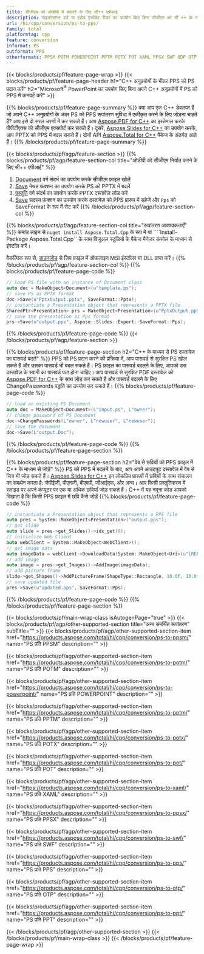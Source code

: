 ```yaml
---
title: सीजीएम को ओडीपी में बदलने के लिए सी++ एपीआई
description: माइक्रोसॉफ्ट वर्ड या एडोब एक्रोबेट रीडर का उपयोग किए बिना सीजीएम को सी ++ के माध्यम से ओडीपी में कनवर्ट करें
url: /hi/cpp/conversion/ps-to-pps/
family: total
platformtag: cpp
feature: conversion
informat: PS
outformat: PPS
otherformats: PPSM POTM POWERPOINT PPTM POTX POT XAML PPSX SWF ODP OTP PPT
---
```

{{< blocks/products/pf/feature-page-wrap >}}
{{< blocks/products/pf/feature-page-header h1="C++ अनुप्रयोगों के भीतर PPS को PS प्रदान करें" h2="Microsoft<sup>&reg;</sup> PowerPoint का उपयोग किए बिना अपने C++ अनुप्रयोगों में PS को PPS में कनवर्ट करें" >}}

{{% blocks/products/pf/feature-page-summary %}}
क्या आप एक C++ डेवलपर हैं जो अपने C++ अनुप्रयोगों के अंदर PS को PPS रूपांतरण सुविधा में एकीकृत करने के लिए जोड़ना चाहते हैं? आप इसे दो सरल चरणों में कर सकते हैं। आप [Aspose.PDF for C++](https://products.aspose.com/pdf/cpp/) का इस्तेमाल करके पीपीटीएक्स को सीजीएम एक्सपोर्ट कर सकते हैं। दूसरे, [Aspose.Slides for C++](https://products.aspose.com/slides/cpp/) का उपयोग करके, आप PPTX को PPS में बदल सकते हैं। दोनों API [Aspose.Total for C++](https://products.aspose.com/total/cpp/) पैकेज के अंतर्गत आते हैं। 
{{% /blocks/products/pf/feature-page-summary  %}}

{{< blocks/products/pf/agp/feature-section >}}
{{% blocks/products/pf/agp/feature-section-col title="ओडीपी को सीजीएम निर्यात करने के लिए सी++ एपीआई" %}}
1. [Document](https://reference.aspose.com/pdf/cpp/class/aspose.pdf.document) वर्ग संदर्भ का उपयोग करके सीजीएम फ़ाइल खोलें
2. [Save](https://reference.aspose.com/pdf/cpp/class/aspose.pdf.document#a0184df207563187be7df37b8dbe443f6) मेथड फंक्शन का उपयोग करके PS को PPTX में बदलें
3. [प्रस्तुति](https://reference.aspose.com/slides/cpp/class/aspose.slides.presentation) वर्ग संदर्भ का उपयोग करके PPTX दस्तावेज़ लोड करें
4. [Save](https://reference.aspose.com/slides/cpp/class/aspose.slides.presentation#afcd59ec697bf05c10f78c3869de2ec9e) सदस्य फ़ंक्शन का उपयोग करके दस्तावेज़ को PPS प्रारूप में सहेजें और `Pps` को SaveFormat के रूप में सेट करें
{{% /blocks/products/pf/agp/feature-section-col %}}

{{% blocks/products/pf/agp/feature-section-col title="रूपांतरण आवश्यकताएँ" %}}
कमांड लाइन से ```nuget install Aspose.Total.Cpp``` के रूप में या ````Install-Package Aspose.Total.Cpp`` के साथ विजुअल स्टूडियो के पैकेज मैनेजर कंसोल के माध्यम से इंस्टॉल करें।

वैकल्पिक रूप से, [डाउनलोड](https://downloads.aspose.com/total/cpp) से ज़िप फ़ाइल में ऑफ़लाइन MSI इंस्टॉलर या DLL प्राप्त करें।
{{% /blocks/products/pf/agp/feature-section-col %}}
{{% blocks/products/pf/feature-page-code %}}

```cpp
// load PS file with an instance of Document class
auto doc = MakeObject<Document>(u"template.ps");
// save PS as PPTX format 
doc->Save(u"PptxOutput.pptx", SaveFormat::Pptx);
// instantiate a Presentation object that represents a PPTX file
SharedPtr<Presentation> prs = MakeObject<Presentation>(u"PptxOutput.pptx");
// save the presentation as Pps format
prs->Save(u"output.pps", Aspose::Slides::Export::SaveFormat::Pps);  
```

{{% /blocks/products/pf/feature-page-code %}}
{{< /blocks/products/pf/agp/feature-section >}}

{{% blocks/products/pf/feature-page-section  h2="C++ के माध्यम से PS दस्तावेज़ का पासवर्ड बदलें" %}}
PPS को PS प्रदान करने की प्रक्रिया में, आप पासवर्ड से सुरक्षित PS खोल सकते हैं और उसका पासवर्ड भी बदल सकते हैं। PS फ़ाइल का पासवर्ड बदलने के लिए, आपको उस दस्तावेज़ के स्वामी का पासवर्ड पता होना चाहिए। आप पासवर्ड से सुरक्षित PDF दस्तावेज़ को [Aspose.PDF for C++](https://products.aspose.com/pdf/cpp/) के साथ लोड कर सकते हैं और पासवर्ड बदलने के लिए ChangePasswords पद्धति का उपयोग कर सकते हैं।
{{% blocks/products/pf/feature-page-code %}}

```cpp
// load an existing PS Document
auto doc = MakeObject<Document>(L"input.ps", L"owner");
// change password of PS Document
doc->ChangePasswords(L"owner", L"newuser", L"newuser");
// save the document
doc->Save(L"output.Doc");
```
{{% /blocks/products/pf/feature-page-code  %}}
{{% /blocks/products/pf/feature-page-section %}}

{{% blocks/products/pf/feature-page-section  h2="वेब से छवियों को PPS फ़ाइल में C++ के माध्यम से जोड़ें" %}}
PS को PPS में बदलने के बाद, आप अपने आउटपुट दस्तावेज़ में वेब से चित्र भी जोड़ सकते हैं। [Aspose.Slides for C++](https://products.aspose.com/slides/cpp/) इन लोकप्रिय प्रारूपों में छवियों के साथ संचालन का समर्थन करता है: जेपीईजी, पीएनजी, बीएमपी, जीआईएफ, और अन्य। आप किसी प्रस्तुतिकरण में स्लाइड पर अपने कंप्यूटर पर एक या अधिक छवियाँ जोड़ सकते हैं। C++ में यह नमूना कोड आपको दिखाता है कि किसी PPS फ़ाइल में छवि कैसे जोड़ें
{{% blocks/products/pf/feature-page-code %}}

```cpp
// instantiate a Presentation object that represents a PPS file
auto pres = System::MakeObject<Presentation>("output.pps");
// get slide
auto slide = pres->get_Slides()->idx_get(0);
// initialize Web Client    
auto webClient = System::MakeObject<WebClient>();
// get image data
auto imageData = webClient->DownloadData(System::MakeObject<Uri>(u"[REPLACE WITH URL]"));
// add image
auto image = pres->get_Images()->AddImage(imageData);
// add picture frame
slide->get_Shapes()->AddPictureFrame(ShapeType::Rectangle, 10.0f, 10.0f, 100.0f, 100.0f, image);
// save updated file
pres->Save(u"updated.pps", SaveFormat::Pps);
```
{{% /blocks/products/pf/feature-page-code  %}}
{{% /blocks/products/pf/feature-page-section %}}

{{< blocks/products/pf/main-wrap-class isAutogenPage="true" >}}
{{< blocks/products/pf/agp/other-supported-section title="अन्य समर्थित रूपांतरण" subTitle="" >}}
{{< blocks/products/pf/agp/other-supported-section-item href="https://products.aspose.com/total/hi/cpp/conversion/ps-to-ppsm/" name="PS प्रति PPSM" description="" >}}

{{< blocks/products/pf/agp/other-supported-section-item href="https://products.aspose.com/total/hi/cpp/conversion/ps-to-potm/" name="PS प्रति POTM" description="" >}}

{{< blocks/products/pf/agp/other-supported-section-item href="https://products.aspose.com/total/hi/cpp/conversion/ps-to-powerpoint/" name="PS प्रति POWERPOINT" description="" >}}

{{< blocks/products/pf/agp/other-supported-section-item href="https://products.aspose.com/total/hi/cpp/conversion/ps-to-pptm/" name="PS प्रति PPTM" description="" >}}

{{< blocks/products/pf/agp/other-supported-section-item href="https://products.aspose.com/total/hi/cpp/conversion/ps-to-potx/" name="PS प्रति POTX" description="" >}}

{{< blocks/products/pf/agp/other-supported-section-item href="https://products.aspose.com/total/hi/cpp/conversion/ps-to-pot/" name="PS प्रति POT" description="" >}}

{{< blocks/products/pf/agp/other-supported-section-item href="https://products.aspose.com/total/hi/cpp/conversion/ps-to-xaml/" name="PS प्रति XAML" description="" >}}

{{< blocks/products/pf/agp/other-supported-section-item href="https://products.aspose.com/total/hi/cpp/conversion/ps-to-ppsx/" name="PS प्रति PPSX" description="" >}}

{{< blocks/products/pf/agp/other-supported-section-item href="https://products.aspose.com/total/hi/cpp/conversion/ps-to-swf/" name="PS प्रति SWF" description="" >}}

{{< blocks/products/pf/agp/other-supported-section-item href="https://products.aspose.com/total/hi/cpp/conversion/ps-to-pps/" name="PS प्रति PPS" description="" >}}

{{< blocks/products/pf/agp/other-supported-section-item href="https://products.aspose.com/total/hi/cpp/conversion/ps-to-otp/" name="PS प्रति OTP" description="" >}}

{{< blocks/products/pf/agp/other-supported-section-item href="https://products.aspose.com/total/hi/cpp/conversion/ps-to-ppt/" name="PS प्रति PPT" description="" >}}


{{< /blocks/products/pf/agp/other-supported-section >}}
{{< /blocks/products/pf/main-wrap-class >}}
{{< /blocks/products/pf/feature-page-wrap >}}